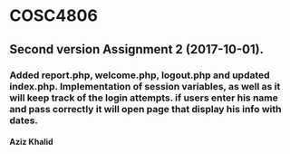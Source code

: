 # COSC4806
## Second version Assignment 2 (2017-10-01).
### Added report.php, welcome.php, logout.php and updated index.php. Implementation of session variables, as well as it will keep track of the login attempts. if users enter his name and pass correctly it will open page that display his info with dates.

#### Aziz Khalid
